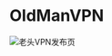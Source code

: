 # OldManVPN
![老头VPN发布页](https://github-readme-stats.vercel.app/api?username=upspede&theme=transparent&show_icons=true)
